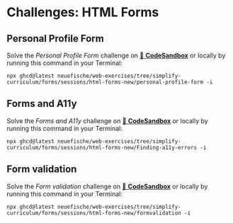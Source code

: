 # Challenges: HTML Forms

## Personal Profile Form

Solve the _Personal Profile Form_ challenge on
[🔗 **CodeSandbox**](https://codesandbox.io/s/github/neuefische/web-exercises/tree/simplify-curriculum/forms/sessions/html-forms-new/personal-profile-form?file=/README.md)
or locally by running this command in your Terminal:

```
npx ghcd@latest neuefische/web-exercises/tree/simplify-curriculum/forms/sessions/html-forms-new/personal-profile-form -i
```

## Forms and A11y

Solve the _Forms and A11y_ challenge on
[🔗 **CodeSandbox**](https://codesandbox.io/s/github/neuefische/web-exercises/tree/simplify-curriculum/forms/sessions/html-forms-new/Finding-a11y-errors?file=/README.md)
or locally by running this command in your Terminal:

```
npx ghcd@latest neuefische/web-exercises/tree/simplify-curriculum/forms/sessions/html-forms-new/Finding-a11y-errors -i
```

## Form validation

Solve the _Form validation_ challenge on
[🔗 **CodeSandbox**](https://codesandbox.io/s/github/neuefische/web-exercises/tree/simplify-curriculum/forms/sessions/html-forms-new/formvalidation?file=/README.md)
or locally by running this command in your Terminal:

```
npx ghcd@latest neuefische/web-exercises/tree/simplify-curriculum/forms/sessions/html-forms-new/formvalidation -i
```
